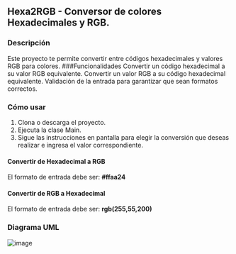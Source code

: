 ## Hexa2RGB - Conversor de colores Hexadecimales y RGB.
### Descripción
Este proyecto te permite convertir entre códigos hexadecimales y valores RGB para colores.
###Funcionalidades
Convertir un código hexadecimal a su valor RGB equivalente.
Convertir un valor RGB a su código hexadecimal equivalente.
Validación de la entrada para garantizar que sean formatos correctos.
### Cómo usar
1. Clona o descarga el proyecto.
2. Ejecuta la clase Main.
3. Sigue las instrucciones en pantalla para elegir la conversión que deseas realizar e ingresa el valor correspondiente.

#### Convertir de Hexadecimal a RGB
El formato de entrada debe ser: **#ffaa24**
#### Convertir de RGB a Hexadecimal
El formato de entrada debe ser: **rgb(255,55,200)**
### Diagrama UML
![image](https://github.com/esttebanps/Hexa2RGB/assets/86686071/568fd324-bf25-466a-8a50-2533525aaaa6)
